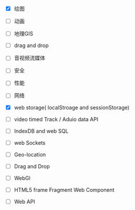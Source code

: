 - [x] 绘图
- [ ] 动画
- [ ] 地理GIS
- [ ] drag and drop
- [ ] 音视频流媒体
- [ ] 安全
- [ ] 性能
- [ ] 网络

- [x] web storage( localStroage and sessionStorage)
- [ ] video timed Track / Aduio data API
- [ ] IndexDB and web SQL
- [ ] web Sockets
- [ ] Geo-location
- [ ] Drag and Drop
- [ ] WebGl
- [ ] HTML5 frame Fragment Web Component
- [ ] Web API




